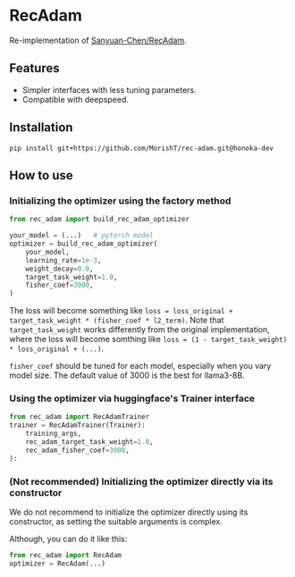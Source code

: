 # RecAdam
Re-implementation of [Sanyuan-Chen/RecAdam](https://github.com/Sanyuan-Chen/RecAdam).




## Features
* Simpler interfaces with less tuning parameters.
* Compatible with deepspeed.




## Installation
```console
pip install git+https://github.com/MorishT/rec-adam.git@honoka-dev
```




## How to use


### Initializing the optimizer using the factory method
```python
from rec_adam import build_rec_adam_optimizer

your_model = (...)   # pytorch model
optimizer = build_rec_adam_optimizer(
    your_model,
    learning_rate=1e-3,
    weight_decay=0.0,
    target_task_weight=1.0,
    fisher_coef=3000,
)
```
The loss will become something like `loss = loss_original + target_task_weight * (fisher_coef * l2_term)`.
Note that `target_task_weight` works differently from the original implementation,
where the loss will become somthing like `loss = (1 - target_task_weight) * loss_original + (...)`.  

`fisher_coef` should be tuned for each model, especially when you vary model size.
The default value of 3000 is the best for llama3-8B.


### Using the optimizer via huggingface's Trainer interface
```python
from rec_adam import RecAdamTrainer
trainer = RecAdamTrainer(Trainer):
    training_args,
    rec_adam_target_task_weight=1.0,
    rec_adam_fisher_coef=3000,
):
```

### (Not recommended) Initializing the optimizer directly via its constructor
We do not recommend to initialize the optimizer directly using its constructor,
as setting the suitable arguments is complex.

Although, you can do it like this:
```python
from rec_adam import RecAdam
optimizer = RecAdam(...)
```
